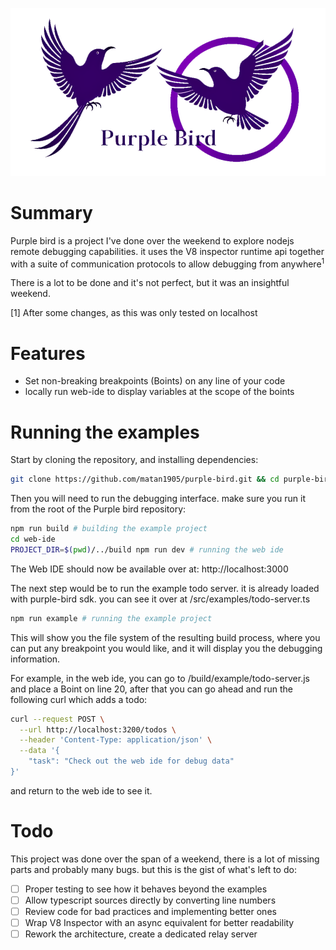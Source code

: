
![Logo](./images/logo.png)
# Summary
Purple bird is a project I've done over the weekend to explore nodejs remote debugging capabilities.
it uses the V8 inspector runtime api together with a suite of communication protocols to allow debugging from anywhere<sup>1</sup>

There is a lot to be done and it's not perfect, but it was an insightful weekend. 



[1] After some changes, as this was only tested on localhost

# Features
* Set non-breaking breakpoints (Boints) on any line of your code
* locally run web-ide to display variables at the scope of the boints

# Running the examples
Start by cloning the repository, and installing dependencies:
```bash
git clone https://github.com/matan1905/purple-bird.git && cd purple-bird && npm install
```

Then you will need to run the debugging interface.
make sure you run it from the root of the Purple bird repository:
```bash
npm run build # building the example project 
cd web-ide 
PROJECT_DIR=$(pwd)/../build npm run dev # running the web ide
```
The Web IDE should now be available over at: http://localhost:3000

The next step would be to run the example todo server. it is already loaded with purple-bird sdk.
you can see it over at /src/examples/todo-server.ts
```bash
npm run example # running the example project
```

This will show you the file system of the resulting build process, where you can put any breakpoint you would like, and it will display you the debugging  information.

For example, in the web ide, you can go to /build/example/todo-server.js and place a Boint on line 20, after that you can go ahead and run the following curl which adds a todo:
```bash
curl --request POST \
  --url http://localhost:3200/todos \
  --header 'Content-Type: application/json' \
  --data '{
	"task": "Check out the web ide for debug data"
}'
```
and return to the web ide to see it.

# Todo
This project was done over the span of a weekend, there is a lot of missing parts and probably many bugs.
but this is the gist of what's left to do:
- [ ] Proper testing to see how it behaves beyond the examples
- [ ] Allow typescript sources directly by converting line numbers
- [ ] Review code for bad practices and implementing better ones
- [ ] Wrap V8 Inspector with an async equivalent for better readability
- [ ] Rework the architecture, create a dedicated relay server
